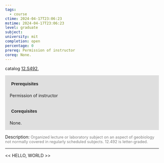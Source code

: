```yaml
---
tags:
  - course
ctime: 2024-04-17T23:06:23
mstime: 2024-04-17T23:06:23
level: graduate
subject: 
university: mit
completion: open
percentage: 0
prereq: Permission of instructor
coreq: None.
---
```


catalog [12.S492,](http://student.mit.edu/catalog/m12c.html#12.S493)

<span style="display: block; padding: 15px; background-color: rgb(100, 100, 100, 0.2);"><font id="m_prereq873_0" style="display: block; font-family: Arial, sans-serif; font-weight: bold; padding: 5px">Prerequisites</font><br><span id="prereq873_0">Permission of instructor</span></span>
<span style="display: block; padding: 15px; background-color: rgb(100, 100, 100, 0.2);"><font id="m_coreq873_0" style="display: block; font-family: Arial, sans-serif; font-weight: bold; padding: 5px">Corequisites</font><br><span id="coreq873_0">None.</span></span>

<font style="">Description:</font>
<font style="color: grey; font-size: 0.8rem;">Organized lecture or laboratory subject on an aspect of geobiology not normally covered in regularly scheduled subjects. 12.492 is letter-graded.</font>



---

<< HELLO, WORLD >>
